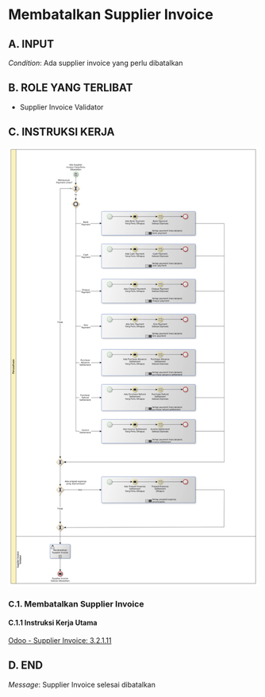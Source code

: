 # Membatalkan Supplier Invoice

## <a name="input">A. INPUT</a>

*Condition*: Ada supplier invoice yang perlu dibatalkan

## <a name="role">B. ROLE YANG TERLIBAT</a>

* Supplier Invoice Validator

## <a name="instruksi">C. INSTRUKSI KERJA</a>

![](../img/prosedur-kerja/membatalkan-supplier-invoice.png)

### C.1. Membatalkan Supplier Invoice

#### C.1.1 Instruksi Kerja Utama

[Odoo - Supplier Invoice: 3.2.1.11](../transaksi/supplier-invoice/batal.md)

## <a name="input">D. END</a>

*Message*: Supplier Invoice selesai dibatalkan
